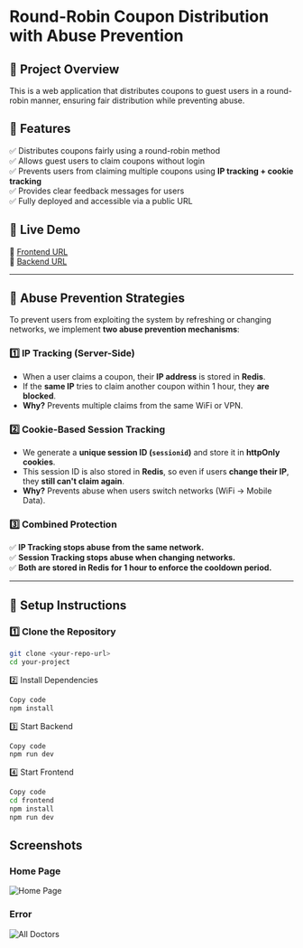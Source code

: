 # Round-Robin Coupon Distribution with Abuse Prevention

## 🔹 Project Overview
This is a web application that distributes coupons to guest users in a round-robin manner, ensuring fair distribution while preventing abuse.

## 🔹 Features
✅ Distributes coupons fairly using a round-robin method  
✅ Allows guest users to claim coupons without login  
✅ Prevents users from claiming multiple coupons using **IP tracking + cookie tracking**  
✅ Provides clear feedback messages for users  
✅ Fully deployed and accessible via a public URL  

## 🔹 Live Demo
🔗 [Frontend URL](https://coupon-generator-mu.vercel.app/)  
🔗 [Backend URL](https://coupon-generator-gdr3.onrender.com)  

---

## 🔹 **Abuse Prevention Strategies**
To prevent users from exploiting the system by refreshing or changing networks, we implement **two abuse prevention mechanisms**:

### **1️⃣ IP Tracking (Server-Side)**
- When a user claims a coupon, their **IP address** is stored in **Redis**.
- If the **same IP** tries to claim another coupon within 1 hour, they **are blocked**.
- **Why?** Prevents multiple claims from the same WiFi or VPN.

### **2️⃣ Cookie-Based Session Tracking**
- We generate a **unique session ID (`sessionid`)** and store it in **httpOnly cookies**.
- This session ID is also stored in **Redis**, so even if users **change their IP**, they **still can't claim again**.
- **Why?** Prevents abuse when users switch networks (WiFi → Mobile Data).

### **3️⃣ Combined Protection**
✅ **IP Tracking stops abuse from the same network.**  
✅ **Session Tracking stops abuse when changing networks.**  
✅ **Both are stored in Redis for 1 hour to enforce the cooldown period.**  

---

## 🔹 **Setup Instructions**
### **1️⃣ Clone the Repository**
```sh
git clone <your-repo-url>
cd your-project
```
2️⃣ Install Dependencies
```sh
Copy code
npm install
```
3️⃣ Start Backend
```sh
Copy code
npm run dev
```
4️⃣ Start Frontend
```sh
Copy code
cd frontend
npm install
npm run dev
```

## Screenshots
### Home Page
![Home Page](screenshot/Home)

### Error
![All Doctors](screenshot/Error)
